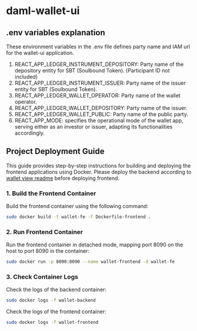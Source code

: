 # daml-wallet-ui

## .env variables explanation

These environment variables in the .env file defines party name and IAM url for the wallet-ui application. 

1. REACT_APP_LEDGER_INSTRUMENT_DEPOSITORY: Party name of the depository entity for SBT (Soulbound Token). (Participant ID not included)
1. REACT_APP_LEDGER_INSTRUMENT_ISSUER: Party name of the issuer entity for SBT (Soulbound Token).
1. REACT_APP_LEDGER_WALLET_OPERATOR: Party name of the wallet operator.
1. REACT_APP_LEDGER_WALLET_DEPOSITORY: Party name of the issuer.
1. REACT_APP_LEDGER_WALLET_PUBLIC: Party name of the public party.
1. REACT_APP_MODE: specifies the operational mode of the wallet app, serving either as an investor or issuer, adapting its functionalities accordingly.

## Project Deployment Guide
This guide provides step-by-step instructions for building and deploying the frontend applications using Docker. Please deploy the backend according to [wallet view readme](../wallet-views/README.md) before deploying frontend.

### 1. Build the Frontend Container
Build the frontend container using the following command:

```bash
sudo docker build -t wallet-fe -f Dockerfile-frontend .
```

### 2. Run Frontend Container
Run the frontend container in detached mode, mapping port 8090 on the host to port 8090 in the container:

```bash
sudo docker run -p 8090:8090 --name wallet-frontend -d wallet-fe
```

### 3. Check Container Logs
Check the logs of the backend container:

```bash
sudo docker logs -f wallet-backend
```

Check the logs of the frontend container:

```bash
sudo docker logs -f wallet-frontend
```